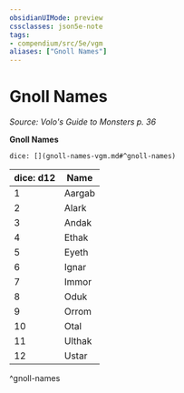 ```yaml
---
obsidianUIMode: preview
cssclasses: json5e-note
tags:
- compendium/src/5e/vgm
aliases: ["Gnoll Names"]
---
```

# Gnoll Names
*Source: Volo's Guide to Monsters p. 36* 

**Gnoll Names**

`dice: [](gnoll-names-vgm.md#^gnoll-names)`

| dice: d12 | Name |
|-----------|------|
| 1 | Aargab |
| 2 | Alark |
| 3 | Andak |
| 4 | Ethak |
| 5 | Eyeth |
| 6 | Ignar |
| 7 | Immor |
| 8 | Oduk |
| 9 | Orrom |
| 10 | Otal |
| 11 | Ulthak |
| 12 | Ustar |
^gnoll-names